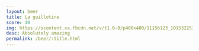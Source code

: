 ```yaml
---
layout: beer
title: La guillotine
score: 10
img: https://scontent.xx.fbcdn.net/v/t1.0-0/p480x480/11156123_10153225366453745_4053445365399151631_n.jpg?oh=0efe5f089fa6f99a87e08c469a2ac8fb&oe=5915CB78
desc: Absolutely amazing
permalink: /beer/:title.html
---
```

